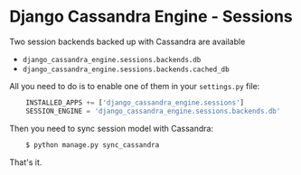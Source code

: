 # Django Cassandra Engine - Sessions

Two session backends backed up with Cassandra are available

* `django_cassandra_engine.sessions.backends.db`
* `django_cassandra_engine.sessions.backends.cached_db`

All you need to do is to enable one of them in your `settings.py` file:

``` python
    INSTALLED_APPS += ['django_cassandra_engine.sessions']
    SESSION_ENGINE = 'django_cassandra_engine.sessions.backends.db'
```

Then you need to sync session model with Cassandra:

``` sh
    $ python manage.py sync_cassandra
```

That's it.
